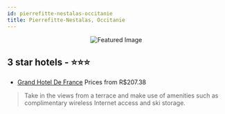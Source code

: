```yaml
---
id: pierrefitte-nestalas-occitanie
title: Pierrefitte-Nestalas, Occitanie
---
```


<center><img src="https://i.travelapi.com/hotels/13000000/12290000/12286800/12286724/f229a036_b.jpg" alt="Featured Image" /></center>


##  3 star hotels - ⭐️⭐️⭐️

-    [Grand Hotel De France](https://us.hurb.com/hotels/pierrefitte-nestalas/grand-hotel-de-france-JNP-JP099461?cmp=18055) Prices from R$207.38
   > Take in the views from a terrace and make use of amenities such as complimentary wireless Internet access and ski storage.
